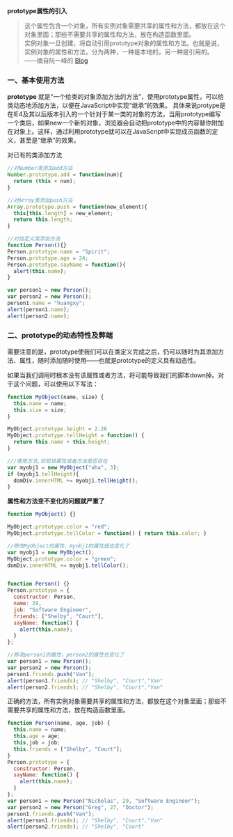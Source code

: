 **prototype属性的引入**  
> 这个属性包含一个对象，所有实例对象需要共享的属性和方法，都放在这个对象里面；那些不需要共享的属性和方法，放在构造函数里面。  
实例对象一旦创建，将自动引用prototype对象的属性和方法。也就是说，实例对象的属性和方法，分为两种，一种是本地的，另一种是引用的。  
——摘自阮一峰的 [Blog](http://www.ruanyifeng.com/blog/2011/06/designing_ideas_of_inheritance_mechanism_in_javascript.html)

### 一、基本使用方法

**prototype** 就是“一个给类的对象添加方法的方法”，使用prototype属性，可以给类动态地添加方法，以便在JavaScript中实现“继承”的效果。
具体来说protype是在IE4及其以后版本引入的一个针对于某一类的对象的方法，当用prototype编写一个类后，如果new一个新的对象，浏览器会自动把prototype中的内容替你附加在对象上。这样，通过利用prototype就可以在JavaScript中实现成员函数的定义，甚至是“继承”的效果。

对已有的类添加方法
```js
//对Number类添加add方法
Number.prototype.add = function(num){
  return (this + num);
}

//对Array类添加push方法
Array.prototype.push = function(new_element){
  this[this.length] = new_element;
  return this.length;
}

//对自定义类添加方法
function Person(){}
Person.prototype.name = "Spirit";
Person.prototype.age = 24;
Person.prototype.sayName = function(){
  alert(this.name);
}

var person1 = new Person();
var person2 = new Person();
person1.name = "huangxy";
alert(person1.name);
alert(person2.name);
```

### 二、prototype的动态特性及弊端

需要注意的是，prototype使我们可以在类定义完成之后，仍可以随时为其添加方法、属性，随时添加随时使用——也就是prototype的定义具有动态性。

如果当我们调用时根本没有该属性或者方法，将可能导致我们的脚本down掉。对于这个问题，可以使用以下写法：
```js
function MyObject(name, size) {
  this.name = name;
  this.size = size;
}

MyObject.prototype.height = 2.26
MyObject.prototype.tellHeight = function() {
  return this.name + this.height;
}

///使用方法,检验该属性或者方法是否存在
var myobj1 = new MyObject("aha", 3);
if (myobj1.tellHeight){
  domDiv.innerHTML += myobj1.tellHeight();
}
```

**属性和方法变不变化的问题就严重了**
```js
function MyObject() {}

MyObject.prototype.color = "red";
MyObject.prototype.tellColor = function() { return this.color; }

//修改MyObject的属性，myobj1的属性值也变化了
var myobj1 = new MyObject();
MyObject.prototype.color = "green";
domDiv.innerHTML += myobj1.tellColor();


function Person() {}
Person.prototype = {
  constructor: Person,
  name: 29,
  job: "Software Engineer",
  friends: ["Shelby", "Court"],
  sayName: function() {
    alert(this.name);
  }
};

//修改person1的属性，person2的属性也变化了
var person1 = new Person();
var person2 = new Person();
person1.friends.push("Van");
alert(person1.friends); // "Shelby", "Court","Van"
alert(person2.friends); // "Shelby", "Court","Van"
```

正确的方法，所有实例对象需要共享的属性和方法，都放在这个对象里面；那些不需要共享的属性和方法，放在构造函数里面。
```js
function Person(name, age, job) {
  this.name = name;
  this.age = age;
  this,job = job;
  this.friends = ["Shelby", "Court"];
}
Person.prototype = {
  constructor: Person,
  sayName: function() {
    alert(this.name);
  }
};
var person1 = new Person("Nicholas", 29, "Software Engineer");
var person2 = new Person("Greg", 27, "Doctor");
person1.friends.push("Van");
alert(person1.friends); // "Shelby", "Court","Van"
alert(person2.friends); // "Shelby", "Court"
```

